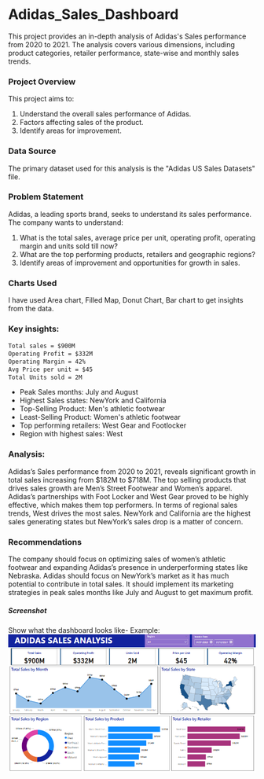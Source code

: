 # Adidas_Sales_Dashboard
This project provides an in-depth analysis of Adidas's Sales performance from 2020 to 2021. The analysis covers various dimensions, including product categories, retailer performance, state-wise and monthly sales trends.

### Project Overview
This project aims to:
1. Understand the overall sales performance of Adidas.
2. Factors affecting sales of the product.
3. Identify areas for improvement.

### Data Source
The primary dataset used for this analysis is the "Adidas US Sales Datasets" file.

### Problem Statement

Adidas, a leading sports brand, seeks to understand its sales performance. The company wants to understand:

1. What is the total sales, average price per unit, operating profit, operating margin and units sold till now?
2. What are the top performing products, retailers and  geographic regions?
3. Identify areas of improvement and opportunities for growth in sales.

### Charts Used
I have used Area chart, Filled Map, Donut Chart, Bar chart to get insights from the data.

### Key insights:

```
Total sales = $900M
Operating Profit = $332M
Operating Margin = 42%
Avg Price per unit = $45
Total Units sold = 2M
```


* Peak Sales months: July and August
* Highest Sales states: NewYork and California 
* Top-Selling Product: Men's athletic footwear
* Least-Selling Product: Women's athletic footwear 
* Top performing retailers: West Gear and Footlocker 
* Region with highest sales: West
  

### Analysis:
Adidas’s Sales performance from 2020 to 2021, reveals significant growth in total sales increasing from $182M to $718M. The top selling products that drives sales growth are Men’s Street Footwear and Women’s apparel. Adidas’s partnerships with Foot Locker and West Gear proved to be highly effective, which makes them top performers. In terms of regional sales trends, West drives the most sales. NewYork and California are the highest sales generating states but NewYork’s sales drop is a matter of concern.

### Recommendations

The company should focus on optimizing sales of women’s athletic footwear and expanding Adidas’s presence in underperforming states like Nebraska. Adidas should focus on NewYork’s market as it has much potential to contribute in total sales. It should implement its marketing strategies in peak sales months like July and August to get maximum profit.

##### Screenshot

Show what the dashboard looks like- 
Example: ![Dashboard Preview](https://github.com/ujjwalofficial092/Adidas-Sales-Dashboard/blob/main/Dashboard%20image.png)
